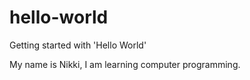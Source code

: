 # hello-world
Getting started with 'Hello World'

My name is Nikki, I am learning computer programming.

